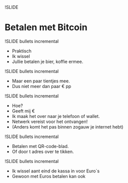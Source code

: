 !SLIDE

# Betalen met Bitcoin #

!SLIDE bullets incremental

* Praktisch
* Ik wissel
* Jullie betalen je bier, koffie ermee.

!SLIDE bullets incremental

* Maar een paar tientjes mee.
* Dus niet meer dan paar € pp

!SLIDE bullets incremental

* Hoe?
* Geeft mij €
* Ik maak het over naar je telefoon of wallet.
* Netwerk vereist voor het ontvangen!
* (Anders komt het pas binnen zogauw je internet hebt)

!SLIDE bullets incremental

* Betalen met QR-code-blad.
* Of door t adres over te tikken.

!SLIDE bullets incremental

* Ik wissel aant eind de kassa in voor Euro`s
* Gewoon met Euros betalen kan ook
